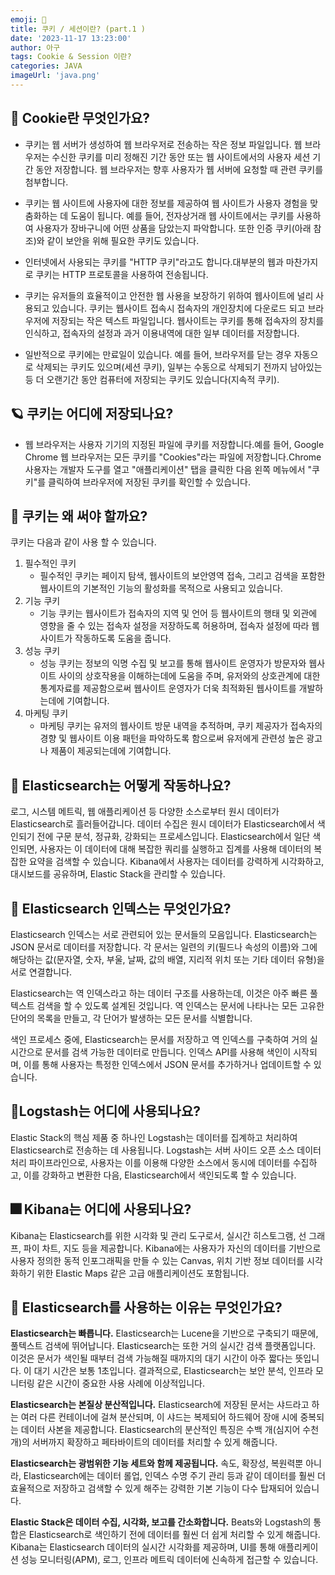 ```yaml
---
emoji: 🌺
title: 쿠키 / 세션이란? (part.1 )
date: '2023-11-17 13:23:00'
author: 아구
tags: Cookie & Session 이란?
categories: JAVA
imageUrl: 'java.png'
---
```


## 🎈 Cookie란 무엇인가요? 
- 쿠키는 웹 서버가 생성하여 웹 브라우저로 전송하는 작은 정보 파일입니다. 웹 브라우저는 수신한 쿠키를 미리 정해진 기간 동안 또는 웹 사이트에서의 사용자 세션 기간 동안 저장합니다. 웹 브라우저는 향후 사용자가 웹 서버에 요청할 때 관련 쿠키를 첨부합니다.

- 쿠키는 웹 사이트에 사용자에 대한 정보를 제공하여 웹 사이트가 사용자 경험을 맞춤화하는 데 도움이 됩니다. 예를 들어, 전자상거래 웹 사이트에서는 쿠키를 사용하여 사용자가 장바구니에 어떤 상품을 담았는지 파악합니다. 또한 인증 쿠키(아래 참조)와 같이 보안을 위해 필요한 쿠키도 있습니다.

- 인터넷에서 사용되는 쿠키를 "HTTP 쿠키"라고도 합니다.대부분의 웹과 마찬가지로 쿠키는 HTTP 프로토콜을 사용하여 전송됩니다.

- 쿠키는 유저들의 효율적이고 안전한 웹 사용을 보장하기 위하여 웹사이트에 널리 사용되고 있습니다. 쿠키는 웹사이트 접속시 접속자의 개인장치에 다운로드 되고 브라우저에 저장되는 작은 텍스트 파일입니다. 웹사이트는 쿠키를 통해 접속자의 장치를 인식하고, 접속자의 설정과 과거 이용내역에 대한 일부 데이터를 저장합니다.

- 일반적으로 쿠키에는 만료일이 있습니다. 예를 들어, 브라우저를 닫는 경우 자동으로 삭제되는 쿠키도 있으며(세션 쿠키), 일부는 수동으로 삭제되기 전까지 남아있는 등 더 오랜기간 동안 컴퓨터에 저장되는 쿠키도 있습니다(지속적 쿠키). 

## 🪐 쿠키는 어디에 저장되나요?
- 웹 브라우저는 사용자 기기의 지정된 파일에 쿠키를 저장합니다.예를 들어, Google Chrome 웹 브라우저는 모든 쿠키를 "Cookies"라는 파일에 저장합니다.Chrome 사용자는 개발자 도구를 열고 "애플리케이션" 탭을 클릭한 다음 왼쪽 메뉴에서 "쿠키"를 클릭하여 브라우저에 저장된 쿠키를 확인할 수 있습니다.

## 🚀 쿠키는 왜 써야 할까요?
쿠키는 다음과 같이 사용 할 수 있습니다.
1. 필수적인 쿠키
   - 필수적인 쿠키는 페이지 탐색, 웹사이트의 보안영역 접속, 그리고 검색을 포함한 웹사이트의 기본적인 기능의 활성화를 목적으로 사용되고 있습니다. 
2. 기능 쿠키
   - 기능 쿠키는 웹사이트가 접속자의 지역 및 언어 등 웹사이트의 행태 및 외관에 영향을 줄 수 있는 접속자 설정을 저장하도록 허용하며, 접속자 설정에 따라 웹사이트가 작동하도록 도움을 줍니다.
3. 성능 쿠키
   - 성능 쿠키는 정보의 익명 수집 및 보고를 통해 웹사이트 운영자가 방문자와 웹사이트 사이의 상호작용을 이해하는데에 도움을 주며, 유저와의 상호관계에 대한 통계자료를 제공함으로써 웹사이트 운영자가 더욱 최적화된 웹사이트를 개발하는데에 기여합니다.
4. 마케팅 쿠키
   - 마케팅 쿠키는 유저의 웹사이트 방문 내역을 추적하며, 쿠키 제공자가 접속자의 경향 및 웹사이트 이용 패턴을 파악하도록 함으로써 유저에게 관련성 높은 광고나 제품이 제공되는데에 기여합니다.


## 🦖 Elasticsearch는 어떻게 작동하나요?
로그, 시스템 메트릭, 웹 애플리케이션 등 다양한 소스로부터 원시 데이터가 Elasticsearch로 흘러들어갑니다. 데이터 수집은 원시 데이터가 Elasticsearch에서 색인되기 전에 구문 분석, 정규화, 강화되는 프로세스입니다. Elasticsearch에서 일단 색인되면, 사용자는 이 데이터에 대해 복잡한 쿼리를 실행하고 집계를 사용해 데이터의 복잡한 요약을 검색할 수 있습니다. Kibana에서 사용자는 데이터를 강력하게 시각화하고, 대시보드를 공유하며, Elastic Stack을 관리할 수 있습니다.

## 🎃 Elasticsearch 인덱스는 무엇인가요?
Elasticsearch 인덱스는 서로 관련되어 있는 문서들의 모음입니다. Elasticsearch는 JSON 문서로 데이터를 저장합니다. 각 문서는 일련의 키(필드나 속성의 이름)와 그에 해당하는 값(문자열, 숫자, 부울, 날짜, 값의 배열, 지리적 위치 또는 기타 데이터 유형)을 서로 연결합니다.

Elasticsearch는 역 인덱스라고 하는 데이터 구조를 사용하는데, 이것은 아주 빠른 풀텍스트 검색을 할 수 있도록 설계된 것입니다. 역 인덱스는 문서에 나타나는 모든 고유한 단어의 목록을 만들고, 각 단어가 발생하는 모든 문서를 식별합니다.

색인 프로세스 중에, Elasticsearch는 문서를 저장하고 역 인덱스를 구축하여 거의 실시간으로 문서를 검색 가능한 데이터로 만듭니다. 인덱스 API를 사용해 색인이 시작되며, 이를 통해 사용자는 특정한 인덱스에서 JSON 문서를 추가하거나 업데이트할 수 있습니다.

## 🎊Logstash는 어디에 사용되나요?
Elastic Stack의 핵심 제품 중 하나인 Logstash는 데이터를 집계하고 처리하여 Elasticsearch로 전송하는 데 사용됩니다. Logstash는 서버 사이드 오픈 소스 데이터 처리 파이프라인으로, 사용자는 이를 이용해 다양한 소스에서 동시에 데이터를 수집하고, 이를 강화하고 변환한 다음, Elasticsearch에서 색인되도록 할 수 있습니다.

## 🎆 Kibana는 어디에 사용되나요?
Kibana는 Elasticsearch를 위한 시각화 및 관리 도구로서, 실시간 히스토그램, 선 그래프, 파이 차트, 지도 등을 제공합니다. Kibana에는 사용자가 자신의 데이터를 기반으로 사용자 정의한 동적 인포그래픽을 만들 수 있는 Canvas, 위치 기반 정보 데이터를 시각화하기 위한 Elastic Maps 같은 고급 애플리케이션도 포함됩니다.

## 🎇 Elasticsearch를 사용하는 이유는 무엇인가요?
**Elasticsearch는 빠릅니다.** Elasticsearch는 Lucene을 기반으로 구축되기 때문에, 풀텍스트 검색에 뛰어납니다. Elasticsearch는 또한 거의 실시간 검색 플랫폼입니다. 이것은 문서가 색인될 때부터 검색 가능해질 때까지의 대기 시간이 아주 짧다는 뜻입니다. 이 대기 시간은 보통 1초입니다. 결과적으로, Elasticsearch는 보안 분석, 인프라 모니터링 같은 시간이 중요한 사용 사례에 이상적입니다.

**Elasticsearch는 본질상 분산적입니다.** Elasticsearch에 저장된 문서는 샤드라고 하는 여러 다른 컨테이너에 걸쳐 분산되며, 이 샤드는 복제되어 하드웨어 장애 시에 중복되는 데이터 사본을 제공합니다. Elasticsearch의 분산적인 특징은 수백 개(심지어 수천 개)의 서버까지 확장하고 페타바이트의 데이터를 처리할 수 있게 해줍니다.

**Elasticsearch는 광범위한 기능 세트와 함께 제공됩니다.** 속도, 확장성, 복원력뿐 아니라, Elasticsearch에는 데이터 롤업, 인덱스 수명 주기 관리 등과 같이 데이터를 훨씬 더 효율적으로 저장하고 검색할 수 있게 해주는 강력한 기본 기능이 다수 탑재되어 있습니다.

**Elastic Stack은 데이터 수집, 시각화, 보고를 간소화합니다.** Beats와 Logstash의 통합은 Elasticsearch로 색인하기 전에 데이터를 훨씬 더 쉽게 처리할 수 있게 해줍니다. Kibana는 Elasticsearch 데이터의 실시간 시각화를 제공하며, UI를 통해 애플리케이션 성능 모니터링(APM), 로그, 인프라 메트릭 데이터에 신속하게 접근할 수 있습니다.


```toc

```
